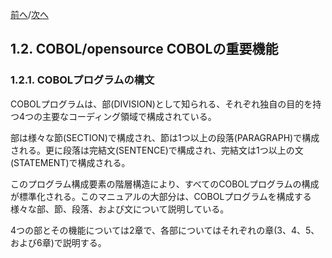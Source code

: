 <!--navi start-->
[前へ](1-1.md)/[次へ](1-2-2.md)
<!--navi end-->
## 1.2. COBOL/opensource COBOLの重要機能

### 1.2.1. COBOLプログラムの構文

COBOLプログラムは、部(DIVISION)として知られる、それぞれ独自の目的を持つ4つの主要なコーディング領域で構成されている。

部は様々な節(SECTION)で構成され、節は1つ以上の段落(PARAGRAPH)で構成される。更に段落は完結文(SENTENCE)で構成され、完結文は1つ以上の文(STATEMENT)で構成される。

このプログラム構成要素の階層構造により、すべてのCOBOLプログラムの構成が標準化される。このマニュアルの大部分は、COBOLプログラムを構成する様々な部、節、段落、および文について説明している。

4つの部とその機能については2章で、各部についてはそれぞれの章(3、4、5、および6章)で説明する。
